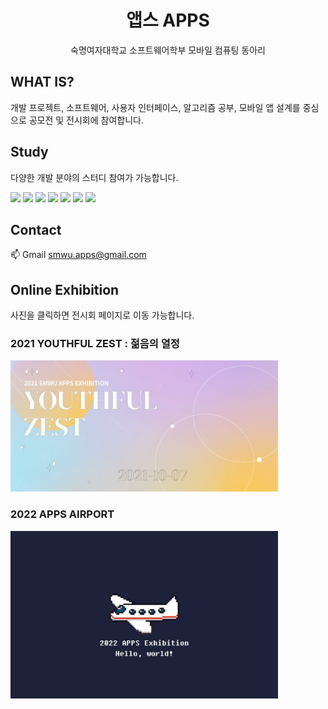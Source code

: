 <div align="center">

# 앱스 APPS
숙명여자대학교 소프트웨어학부 모바일 컴퓨팅 동아리
</div>

## WHAT IS?
개발 프로젝트, 소프트웨어, 사용자 인터페이스, 알고리즘 공부, 모바일 앱 설계를 중심으로 공모전 및 전시회에 참여합니다.

## Study
다양한 개발 분야의 스터디 참여가 가능합니다.

<img src="https://img.shields.io/badge/react-61DAFB?style=for-the-badge&logo=react&logoColor=white" height="24"> <img 
src="https://img.shields.io/badge/ios-000000?style=for-the-badge&logo=apple&logoColor=white" height="24"> <img 
src="https://img.shields.io/badge/Android-3DDC84?style=for-the-badge&logo=android&logoColor=white" height="24"> <img 
src="https://img.shields.io/badge/Node.js-339933?style=for-the-badge&logo=node.js&logoColor=white" height="24"> <img 
src="https://img.shields.io/badge/spring boot-6DB33F?style=for-the-badge&logo=spring&logoColor=white" height="24"> <img 
src="https://img.shields.io/badge/unity-FFFFFF?style=for-the-badge&logo=unity&logoColor=black" height="24"> <img 
src="https://img.shields.io/badge/Unreal Engine-0E1128?style=for-the-badge&logo=unreal engine&logoColor=white" height="24">

## Contact
📫 Gmail [smwu.apps@gmail.com](mailto:smwu.apps@gmail.com)

## Online Exhibition
사진을 클릭하면 전시회 페이지로 이동 가능합니다.

### 2021 YOUTHFUL ZEST : 젊음의 열정

<a href="https://sookmyung-apps.github.io/#/">
<img src = "https://github.com/APPS-sookmyung/.github/blob/main/img/2021.jpg?raw=true" width="85%">
</a>

### 2022 APPS AIRPORT

<a href="https://apps-exhibition-webpage.vercel.app/">
<img src = "https://github.com/APPS-sookmyung/.github/blob/main/img/2022.jpg?raw=true" width="85%">
</a>
